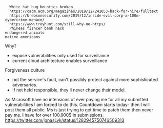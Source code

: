 
      White hat bug bounties broken
      https://cacm.acm.org/magazines/2019/12/241053-hack-for-hire/fulltext
      https://krebsonsecurity.com/2019/12/inside-evil-corp-a-100m-cybercrime-menace/
      https://www.troyhunt.com/still-why-no-https/
      Phineas fishcer bank hack
    endangered animals
    native americans


Why?
- expose vulnerabilities only used for surveillance
- current cloud architecture enables surveillance


Forgiveness culture
- not the service's fault, can't possibly protect against more sophisticated adversaries.
- If not held responsible, they'll never change their model.

As Microsoft have no intensions of ever paying me for all my submitted vulnerabilities I am forced to do this.
Countdown starts today- then I will post them all public.
Ms is just trying to get time to patch them then never pay me.
I have for over 100.000$ in submissions.
https://twitter.com/jonasLyk/status/1282945750746509313
